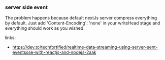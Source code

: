 ### server side event

The problem happens because default nextJs server compress everything by default.
Just add 'Content-Encoding': 'none' in your writeHead stage and everything should work as you wished.

links:

- https://dev.to/techfortified/realtime-data-streaming-using-server-sent-eventssse-with-reactjs-and-nodejs-2aak

